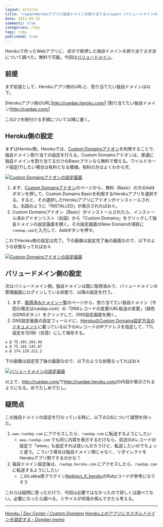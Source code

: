 ```yaml
---
layout: article
title: "<span>Herokuアプリに独自ドメインを割り当てる</span>（バリュードメインの場合）"
date: 2011-05-15
comments: true
categories: ruby
tags: ruby
published: true
---
```


Herokuで作ったWebアプリに、*自分で取得した独自ドメインを割り当てる方法*について調べた。無料で可能。今回は[バリュードメイン](/2011/05/16/ruby-heroku-web-app-muumuu-domain)。

<!-- READMORE -->


## 前提

まず前提として、Herokuアプリ側のURLと、割り当てたい独自ドメインは以下。

|Herokuアプリ側のURL|<http://ruedap.heroku.com/>|
|割り当てたい独自ドメイン|<http://ruedap.com/>|

この2つを紐付ける手順について以降に書く。


## Heroku側の設定

まずはHeroku側。Herokuでは、[Custom Domainsアドオン](http://addons.heroku.com/custom_domains)を利用することで、独自ドメイン割り当ての設定を行える。Custom Domainsアドオンは、普通に独自ドメインを割り当てるだけのBasicプランなら無料で使える。ワイルドカード指定(?)したい場合は有料となる模様。有料の方はよくわからず。

[![Custom Domainsアドオンの設定画面](/assets/2011/05/15/ruby-heroku-web-app-value-domain-01.png)](/assets/2011/05/15/ruby-heroku-web-app-value-domain-01.png)

1. まず、[Custom Domainsアドオン](http://addons.heroku.com/custom_domains)のページから、無料（Basic）の方のAddボタンを押して、Custom Domains Basicを利用するHerokuアプリを選択する。すると、その選択したHerokuアプリにアドオンがインストールされる。右図のように「INSTALLED」が表示されればおｋ。
2. Custom Domainsアドオン（Basic）がインストールされたら、インストール済みアドオンリスト（右図）から「Custom Domains」をクリックして独自ドメインの設定画面を開く。その設定画面のNew Domainの項目に`ruedap.com`と入力して、Addボタンを押す。

これでHeroku側の設定は完了。下の画像は設定完了後の画面なので、以下のような状態なってればおｋ

[![Custom Domainsアドオンの設定画面](/assets/2011/05/15/ruby-heroku-web-app-value-domain-02.png)](/assets/2011/05/15/ruby-heroku-web-app-value-domain-02.png)


## バリュードメイン側の設定

次はバリュードメイン側。独自ドメインは既に取得済みで、バリュードメインの管理画面にログインしている状態で、以降の設定を行う。

1. まず、[取得済みドメイン一覧](https://www.value-domain.com/modall.php)のページから、割り当てたい独自ドメイン（今回の場合はruedap.com）の「DNSレコードの変更/URL転送の変更」（緑色のDNSボタン）をクリックして、DNS設定画面を開く。
2. DNS設定画面の設定フィールドに、[HerokuのCustom Domains設定方法のドキュメント](http://devcenter.heroku.com/posts/custom-domains#dns_setup)に載っている以下のAレコードのIPアドレスを指定して、TTL設定を120秒（任意）にして保存する。

~~~ sh
a @ 75.101.163.44
a @ 75.101.145.87
a @ 174.129.212.2
~~~

下の画像は設定完了後の画面なので、以下のような状態なってればおｋ

[![バリュードメインの設定画面](/assets/2011/05/15/ruby-heroku-web-app-value-domain-03.png)](/assets/2011/05/15/ruby-heroku-web-app-value-domain-03.png)

以上で、<http://ruedap.com/>で<http://ruedap.heroku.com/>の内容が表示されるようになる。めでたしめでたし。


## 疑問点

この独自ドメインの設定を行なっている時に、以下の2点について疑問を持った。

1. `www.ruedap.com` にアクセスしたら、`ruedap.com` に転送するようにしたい
    - `www.ruedap.com` でも同じ内容を表示するだけなら、前述のAレコードの設定で「www」も設定すれば良いんだろうけど、転送したいのでちょっと違う。こういう場合は独自ドメイン側じゃなく、リダイレクトをHerokuアプリ側でするのかな？
2. 独自ドメイン設定後は、`ruedap.heroku.com` にアクセスしたら、`ruedap.com` に転送するようにしたい
    - このLokka用プラグイン[Redirect_if_heroku](http://blog.champierre.com/archives/911)のRubyコードが参考になりそう

これらは疑問に思っただけで、今回は必要ではなかったので詳しくは調べてない。必要になったら調べる。ミサイルが何発か飛んできたら考える。

* * *

<cite>[Heroku | Dev Center | Custom Domains](http://devcenter.heroku.com/posts/custom-domains)</cite>
<cite>[Heroku上のアプリにカスタムドメインを設定する - Dondari memo](http://www.dondari.com/index.php/Heroku%E4%B8%8A%E3%81%AE%E3%82%A2%E3%83%97%E3%83%AA%E3%81%AB%E3%82%AB%E3%82%B9%E3%82%BF%E3%83%A0%E3%83%89%E3%83%A1%E3%82%A4%E3%83%B3%E3%82%92%E8%A8%AD%E5%AE%9A%E3%81%99%E3%82%8B)</cite>
